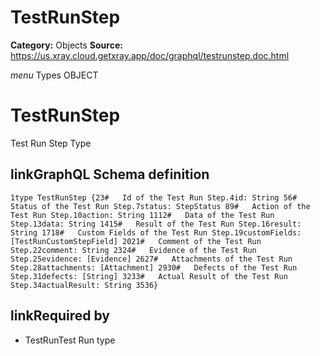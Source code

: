 # TestRunStep

**Category:** Objects
**Source:** https://us.xray.cloud.getxray.app/doc/graphql/testrunstep.doc.html

*menu* Types OBJECT
 # TestRunStep
 Test Run Step Type

## linkGraphQL Schema definition
 `1type TestRunStep {23#   Id of the Test Run Step.4id: String 56#   Status of the Test Run Step.7status: StepStatus 89#   Action of the Test Run Step.10action: String 1112#   Data of the Test Run Step.13data: String 1415#   Result of the Test Run Step.16result: String 1718#   Custom Fields of the Test Run Step.19customFields: [TestRunCustomStepField] 2021#   Comment of the Test Run Step.22comment: String 2324#   Evidence of the Test Run Step.25evidence: [Evidence] 2627#   Attachments of the Test Run Step.28attachments: [Attachment] 2930#   Defects of the Test Run Step.31defects: [String] 3233#   Actual Result of the Test Run Step.34actualResult: String 3536}`
## linkRequired by
 - TestRunTest Run type